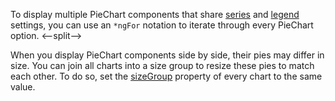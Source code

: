 To display multiple PieChart components that share [series](/Documentation/ApiReference/UI_Components/dxPieChart/Configuration/series/) and [legend](/Documentation/ApiReference/UI_Components/dxPieChart/Configuration/legend/) settings, you can use an `*ngFor` notation to iterate through every PieChart option.
<--split-->

When you display PieChart components side by side, their pies may differ in size. You can join all charts into a size group to resize these pies to match each other. To do so, set the [sizeGroup](/Documentation/ApiReference/UI_Components/dxPieChart/Configuration/#sizeGroup) property of every chart to the same value.